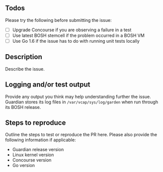 ## Todos

Please try the following before submitting the issue:

- [ ] Upgrade Concourse if you are observing a failure in a test
- [ ] Use latest BOSH stemcell if the problem occurred in a BOSH VM
- [ ] Use Go 1.6 if the issue has to do with running unit tests locally

## Description

Describe the issue.

## Logging and/or test output

Provide any output you think may help understanding further the issue. Guardian
stores its log files in `/var/vcap/sys/log/garden` when run through its BOSH
release.

## Steps to reproduce

Outline the steps to test or reproduce the PR here. Please also provide the
following information if applicable:

* Guardian release version
* Linux kernel version
* Concourse version
* Go version
